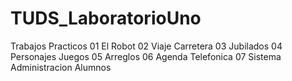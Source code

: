 # TUDS_LaboratorioUno

Trabajos Practicos
01 El Robot
02 Viaje Carretera
03 Jubilados
04 Personajes Juegos
05 Arreglos
06 Agenda Telefonica
07 Sistema Administracion Alumnos

